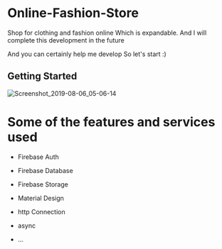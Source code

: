 # Online-Fashion-Store


Shop for clothing and fashion online
Which is expandable.
And I will complete this development in the future

And you can certainly help me develop
So let's start :)


## Getting Started

![Screenshot_2019-08-06_05-06-14](https://user-images.githubusercontent.com/26750131/62526815-fe2aa400-b807-11e9-9dec-bf139065e087.png)


# Some of the features and services used

- Firebase Auth
- Firebase Database
- Firebase Storage
- Material Design
- http Connection
- async

- ...




